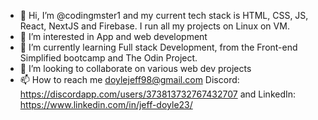 - 👋 Hi, I’m @codingmster1 and my current tech stack is HTML, CSS, JS, React, NextJS and Firebase. I run all my projects on Linux on VM.
- 👀 I’m interested in App and web development
- 🌱 I’m currently learning Full stack Development, from the Front-end Simplified bootcamp and The Odin Project.
- 💞️ I’m looking to collaborate on various web dev projects
- 📫 How to reach me doylejeff98@gmail.com Discord: https://discordapp.com/users/373813732767432707 and LinkedIn: https://www.linkedin.com/in/jeff-doyle23/

<!---
codingmster1/codingmster1 is a ✨ special ✨ repository because its `README.md` (this file) appears on your GitHub profile.
You can click the Preview link to take a look at your changes.
--->
